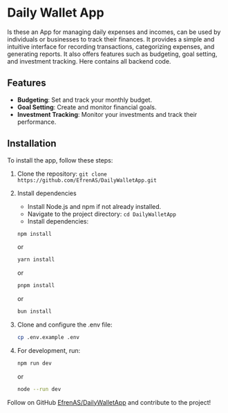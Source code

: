 # Daily Wallet App

Is these an App for managing daily expenses and incomes, can be used by individuals or businesses to track their finances. It provides a simple and intuitive interface for recording transactions, categorizing expenses, and generating reports. It also offers features such as budgeting, goal setting, and investment tracking. Here contains all backend code.

## Features

- **Budgeting**: Set and track your monthly budget.
- **Goal Setting**: Create and monitor financial goals.
- **Investment Tracking**: Monitor your investments and track their performance.

## Installation

To install the app, follow these steps:

1. Clone the repository: `git clone https://github.com/EfrenAS/DailyWalletApp.git`
2. Install dependencies

   - Install Node.js and npm if not already installed.
   - Navigate to the project directory: `cd DailyWalletApp`
   - Install dependencies:

   ```bash
   npm install
   ```

   or

   ```bash
   yarn install
   ```

   or

   ```bash
   pnpm install
   ```

   or

   ```bash
   bun install
   ```

3. Clone and configure the .env file:

   ```bash
   cp .env.example .env
   ```

4. For development, run:

   ```bash
   npm run dev
   ```

   or

   ```bash
   node --run dev
   ```

Follow on GitHub [EfrenAS/DailyWalletApp](https://github.com/EfrenAS/DailyWalletApp) and contribute to the project!
